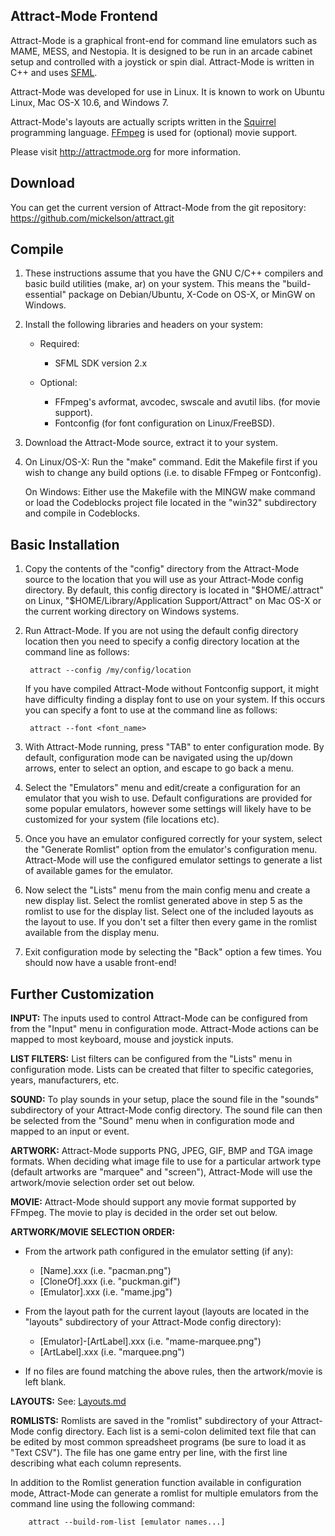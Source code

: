 Attract-Mode Frontend
---------------------

Attract-Mode is a graphical front-end for command line emulators such 
as MAME, MESS, and Nestopia.  It is designed to be run in an arcade 
cabinet setup and controlled with a joystick or spin dial.  Attract-Mode 
is written in C++ and uses [SFML][].  

Attract-Mode was developed for use in Linux.  It is known to work on
Ubuntu Linux, Mac OS-X 10.6, and Windows 7.

Attract-Mode's layouts are actually scripts written in the [Squirrel][]
programming language. [FFmpeg][] is used for (optional) movie support.

Please visit <http://attractmode.org> for more information.

Download 
--------

You can get the current version of Attract-Mode from the git 
repository: <https://github.com/mickelson/attract.git>

Compile
-------

1. These instructions assume that you have the GNU C/C++ compilers and 
basic build utilities (make, ar) on your system.  This means the "build-
essential" package on Debian/Ubuntu, X-Code on OS-X, or MinGW on Windows. 

2. Install the following libraries and headers on your system:

   * Required:
      - SFML SDK version 2.x 

   * Optional:
      - FFmpeg's avformat, avcodec, swscale and avutil libs.
     	(for movie support).
      - Fontconfig (for font configuration on Linux/FreeBSD).

3. Download the Attract-Mode source, extract it to your system.

4. On Linux/OS-X: Run the "make" command.  Edit the Makefile first if you 
wish to change any build options  (i.e. to disable FFmpeg or Fontconfig).  

	On Windows: Either use the Makefile with the MINGW make command or load
the Codeblocks project file located in the "win32" subdirectory and 
compile in Codeblocks.

Basic Installation
------------------

1. Copy the contents of the "config" directory from the Attract-Mode 
source to the location that you will use as your Attract-Mode config
directory.  By default, this config directory is located in "$HOME/.attract" 
on Linux, "$HOME/Library/Application Support/Attract" on Mac OS-X or the 
current working directory on Windows systems.

2. Run Attract-Mode.  If you are not using the default config directory
location then you need to specify a config directory location at the command 
line as follows:

		attract --config /my/config/location

	If you have compiled Attract-Mode without Fontconfig support, it might
have difficulty finding a display font to use on your system.  If this
occurs you can specify a font to use at the command line as follows: 

		attract --font <font_name>

3. With Attract-Mode running, press "TAB" to enter configuration mode.
By default, configuration mode can be navigated using the up/down arrows,
enter to select an option, and escape to go back a menu.

4. Select the "Emulators" menu and edit/create a configuration for 
an emulator that you wish to use.  Default configurations are provided 
for some popular emulators, however some settings will likely have to be 
customized for your system (file locations etc).

5. Once you have an emulator configured correctly for your system, 
select the "Generate Romlist" option from the emulator's configuration 
menu.  Attract-Mode will use the configured emulator settings to 
generate a list of available games for the emulator.

6. Now select the "Lists" menu from the main config menu and create a new 
display list.  Select the romlist generated above in step 5 as the romlist 
to use for the display list.  Select one of the included layouts as the 
layout to use.  If you don't set a filter then every game in the romlist 
available from the display menu.

7.  Exit configuration mode by selecting the "Back" option a few times. 
You should now have a usable front-end! 

Further Customization
---------------------

**INPUT:** The inputs used to control Attract-Mode can be configured from
from the "Input" menu in configuration mode.  Attract-Mode actions can be
mapped to most keyboard, mouse and joystick inputs.

**LIST FILTERS:** List filters can be configured from the "Lists" menu 
in configuration mode. Lists can be created that filter to specific 
categories, years, manufacturers, etc.

**SOUND:** To play sounds in your setup, place the sound file in the "sounds" 
subdirectory of your Attract-Mode config directory.  The sound file can 
then be selected from the "Sound" menu when in configuration mode and mapped
to an input or event.

**ARTWORK:** Attract-Mode supports PNG, JPEG, GIF, BMP and TGA image formats.
When deciding what image file to use for a particular artwork type
(default artworks are "marquee" and "screen"), Attract-Mode will use the
artwork/movie selection order set out below.

**MOVIE:** Attract-Mode should support any movie format supported by FFmpeg.
The movie to play is decided in the order set out below.

**ARTWORK/MOVIE SELECTION ORDER:**

   * From the artwork path configured in the emulator setting (if any):

      - [Name].xxx  (i.e. "pacman.png")  
      - [CloneOf].xxx  (i.e. "puckman.gif")  
      - [Emulator].xxx (i.e. "mame.jpg")  

   * From the layout path for the current layout (layouts are located in
   the "layouts" subdirectory of your Attract-Mode config directory):

      - [Emulator]-[ArtLabel].xxx  (i.e. "mame-marquee.png")  
      - [ArtLabel].xxx  (i.e. "marquee.png")  

   * If no files are found matching the above rules, then the artwork/movie 
   is left blank.

**LAYOUTS:** See: [Layouts.md][]

**ROMLISTS:** Romlists are saved in the "romlist" subdirectory of your 
Attract-Mode config directory.  Each list is a semi-colon delimited text 
file that can be edited by most common spreadsheet programs (be sure to
load it as "Text CSV").  The file has one game entry per line, with the 
first line describing what each column represents.

In addition to the Romlist generation function available in configuration 
mode, Attract-Mode can generate a romlist for multiple emulators from the 
command line using the following command: 

		attract --build-rom-list [emulator names...]

[Layouts.md]: Layouts.md
[SFML]: http://www.sfml-dev.org
[Squirrel]: http://www.squirrel-lang.org
[FFmpeg]: http://www.ffmpeg.org
